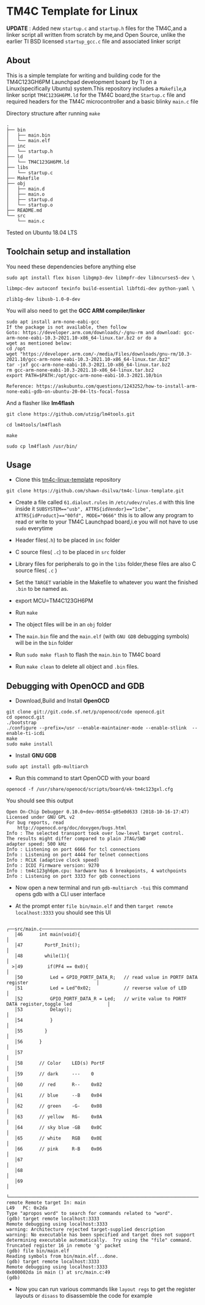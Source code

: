 ﻿
  
  

# TM4C Template for Linux

**UPDATE** : Added new `startup.c` and `startup.h` files for the TM4C,and a linker script all written from scratch by me,and Open Source,
unlike the earlier TI BSD licensed `startup_gcc.c` file and associated linker script
  

## About

This is a simple template for writing and building code for the TM4C123GH6PM Launchpad development board by TI on a Linux(specifically Ubuntu) system.This repository includes a `Makefile`,a linker script `TM4C123GH6PM.ld` for the TM4C board,the `Startup.c` file and required headers for the TM4C microcontroller and a basic blinky `main.c` file

  

Directory structure after running `make`
```
.
├── bin
│   ├── main.bin
│   └── main.elf
├── inc
│   └── startup.h
├── ld
│   └── TM4C123GH6PM.ld
├── libs
│   └── startup.c
├── Makefile
├── obj
│   ├── main.d
│   ├── main.o
│   ├── startup.d
│   └── startup.o
├── README.md
└── src
    └── main.c
```
Tested on Ubuntu 18.04 LTS

  

## Toolchain setup and installation

  

You need these dependencies before anything else

  
```
sudo apt install flex bison libgmp3-dev libmpfr-dev libncurses5-dev \

libmpc-dev autoconf texinfo build-essential libftdi-dev python-yaml \

zlib1g-dev libusb-1.0-0-dev
```
  
  

You will also need to get the **GCC ARM compiler/linker**

  

```
sudo apt install arm-none-eabi-gcc
If the package is not available, then follow
Goto: https://developer.arm.com/downloads/-/gnu-rm and download: gcc-arm-none-eabi-10.3-2021.10-x86_64-linux.tar.bz2 or do a
wget as mentioned below:
cd /opt
wget "https://developer.arm.com/-/media/Files/downloads/gnu-rm/10.3-2021.10/gcc-arm-none-eabi-10.3-2021.10-x86_64-linux.tar.bz2"
tar -jxf gcc-arm-none-eabi-10.3-2021.10-x86_64-linux.tar.bz2
rm gcc-arm-none-eabi-10.3-2021.10-x86_64-linux.tar.bz2
export PATH=$PATH:/opt/gcc-arm-none-eabi-10.3-2021.10/bin

Reference: https://askubuntu.com/questions/1243252/how-to-install-arm-none-eabi-gdb-on-ubuntu-20-04-lts-focal-fossa

```

And a flasher like **lm4flash**

  
```
git clone https://github.com/utzig/lm4tools.git

cd lm4tools/lm4flash

make

sudo cp lm4flash /usr/bin/
```
  

## Usage

  

- Clone this [tm4c-linux-template](https://github.com/shawn-dsilva/tm4c-linux-template) repository

```git clone https://github.com/shawn-dsilva/tm4c-linux-template.git```

- Create a file called `61.dialout.rules` in `/etc/udev/rules.d` with this line inside it `SUBSYSTEM=="usb", ATTRS{idVendor}=="1cbe", ATTRS{idProduct}=="00fd", MODE="0666"`
this is to allow any program to read or write to your TM4C Launchpad board,i.e you will not have to use `sudo` everytime

- Header files(`.h`) to be placed in `inc` folder
- C source files( `.c`) to be placed in `src` folder
- Library files for peripherals to go in the `libs` folder,these files are also C source files( `.c` )

- Set the `TARGET` variable in the Makefile to whatever you want the
finished `.bin` to be named as.
- export MCU=TM4C123GH6PM
  
- Run `make`

- The object files will be in an `obj` folder

- The `main.bin` file and the `main.elf` (with `GNU GDB` debugging symbols) will be in the `bin` folder

- Run `sudo make flash` to flash the `main.bin` to TM4C board

- Run `make clean` to delete all object and `.bin` files.

  
  

## Debugging with OpenOCD and GDB

- Download,Build and Install **OpenOCD**
```
git clone git://git.code.sf.net/p/openocd/code openocd.git
cd openocd.git
./bootstrap
./configure --prefix=/usr --enable-maintainer-mode --enable-stlink  --enable-ti-icdi
make
sudo make install
 ```

- Install **GNU GDB** 

```sudo apt install gdb-multiarch```

- Run this command to start OpenOCD with your board
```
openocd -f /usr/share/openocd/scripts/board/ek-tm4c123gxl.cfg 
```

You should see this output
```
Open On-Chip Debugger 0.10.0+dev-00554-g05e0d633 (2018-10-16-17:47)
Licensed under GNU GPL v2
For bug reports, read
	http://openocd.org/doc/doxygen/bugs.html
Info : The selected transport took over low-level target control. 
The results might differ compared to plain JTAG/SWD
adapter speed: 500 kHz
Info : Listening on port 6666 for tcl connections
Info : Listening on port 4444 for telnet connections
Info : RCLK (adaptive clock speed)
Info : ICDI Firmware version: 9270
Info : tm4c123gh6pm.cpu: hardware has 6 breakpoints, 4 watchpoints
Info : Listening on port 3333 for gdb connections
```

- Now open a new terminal and run ```gdb-multiarch -tui``` this command opens gdb with a CLI user interface

- At the prompt enter  `file bin/main.elf`
and then `target remote localhost:3333`
you should see this UI

```
 ┌──src/main.c────────────────────────────────────────────────────────────────────────────────────────┐
   │46      int main(void){                                                                             │
   │47        PortF_Init();                                                                             │
   │48        while(1){                                                                                 │
  >│49         if(PF4 == 0x0){                                                                          │
   │50          Led = GPIO_PORTF_DATA_R;   // read value in PORTF DATA register                         │
   │51          Led = Led^0x02;            // reverse value of LED                                      │
   │52          GPIO_PORTF_DATA_R = Led;   // write value to PORTF DATA register,toggle led             │
   │53          Delay();                                                                                │
   │54          }                                                                                       │
   │55        }                                                                                         │
   │56      }                                                                                           │
   │57                                                                                                  │
   │58      // Color    LED(s) PortF                                                                    │
   │59      // dark     ---    0                                                                        │
   │60      // red      R--    0x02                                                                     │
   │61      // blue     --B    0x04                                                                     │
   │62      // green    -G-    0x08                                                                     │
   │63      // yellow   RG-    0x0A                                                                     │
   │64      // sky blue -GB    0x0C                                                                     │
   │65      // white    RGB    0x0E                                                                     │
   │66      // pink     R-B    0x06                                                                     │
   │67                                                                                                  │
   │68                                                                                                  │
   │69                                                                                                  │
   └────────────────────────────────────────────────────────────────────────────────────────────────────┘
remote Remote target In: main                                                            L49   PC: 0x2da 
Type "apropos word" to search for commands related to "word".
(gdb) target remote localhost:3333
Remote debugging using localhost:3333
warning: Architecture rejected target-supplied description
warning: No executable has been specified and target does not support
determining executable automatically.  Try using the "file" command.
Truncated register 16 in remote 'g' packet
(gdb) file bin/main.elf
Reading symbols from bin/main.elf...done.
(gdb) target remote localhost:3333
Remote debugging using localhost:3333
0x000002da in main () at src/main.c:49
(gdb) 
```

- Now you can run various commands like `layout regs` to get the register layouts or `disass` to disassemble the code for example
